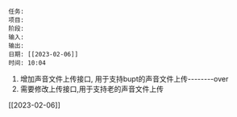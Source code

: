 	任务: 
	项目: 
	阶段: 
	输入: 
	输出: 
	日期: [[2023-02-06]]
	时间: 10:04

1. 增加声音文件上传接口, 用于支持bupt的声音文件上传--------over
2. 需要修改上传接口,用于支持老的声音文件上传


[[2023-02-06]]
